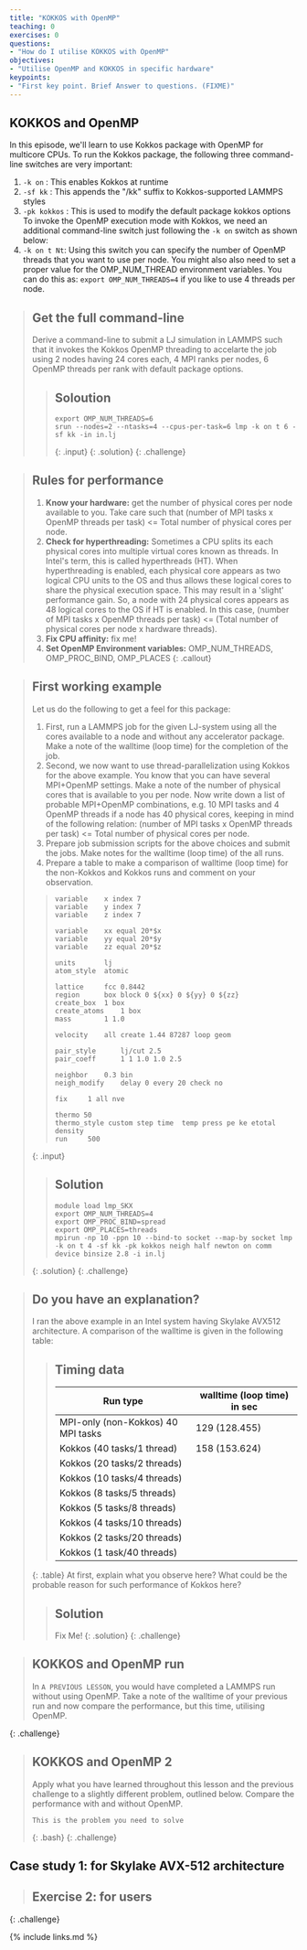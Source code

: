 ```yaml
---
title: "KOKKOS with OpenMP"
teaching: 0
exercises: 0
questions:
- "How do I utilise KOKKOS with OpenMP"
objectives:
- "Utilise OpenMP and KOKKOS in specific hardware"
keypoints:
- "First key point. Brief Answer to questions. (FIXME)"
---
```


## KOKKOS and OpenMP
In this episode, we'll learn to use Kokkos package with OpenMP for multicore CPUs. To run the Kokkos package, the following three command-line switches are very important:
  1. ```-k on``` : This enables Kokkos at runtime
  2. ```-sf kk``` : This appends the "/kk" suffix to Kokkos-supported LAMMPS styles
  3. ```-pk kokkos``` : This is used to modify the default package kokkos options
 To invoke the OpenMP execution mode with Kokkos, we need an additional command-line switch just following the ```-k on``` switch as shown below:
  4. ```-k on t Nt```: Using this switch you can specify the number of OpenMP threads that you want to use per node. You might also also need to set a proper value for the OMP_NUM_THREAD environment variables. You can do this as: ```export OMP_NUM_THREADS=4``` if you like to use 4 threads per node. 
  
> ## Get the full command-line
>
> Derive a command-line to submit a LJ simulation in LAMMPS such that it invokes the Kokkos OpenMP threading to accelarte the job using 2 nodes having 24 cores each, 4 MPI ranks per nodes, 6 OpenMP threads per rank with default package options.
> > ## Soloution
> > ~~~
> > export OMP_NUM_THREADS=6
> > srun --nodes=2 --ntasks=4 --cpus-per-task=6 lmp -k on t 6 -sf kk -in in.lj 
> > ~~~
> > {: .input}
> {: .solution}
{: .challenge}

> ## Rules for performance
> 
> 1. **Know your hardware:** get the number of physical cores per node available to you. Take care such that (number of MPI tasks x OpenMP threads per task) <= Total number of physical cores per node.
> 2. **Check for hyperthreading:** Sometimes a CPU splits its each physical cores into multiple virtual cores known as threads. In Intel's term, this is called hyperthreads (HT). When hyperthreading is enabled, each physical core appears as two logical CPU units to the OS and thus allows these logical cores to share the physical execution space. This may result in a 'slight' performance gain. So, a node with 24 physical cores appears as 48 logical cores to the OS if HT is enabled. In this case, (number of MPI tasks x OpenMP threads per task) <= (Total number of physical cores per node x hardware threads).
> 3. **Fix CPU affinity:** fix me!
> 4. **Set OpenMP Environment variables:** OMP_NUM_THREADS, OMP_PROC_BIND, OMP_PLACES
{: .callout}

> ## First working example
>
> Let us do the following to get a feel for this package:
> 1. First, run a LAMMPS job for the given LJ-system using all the cores available to a node and without any accelerator package. Make a note of the walltime (loop time) for the completion of the job.
> 2. Second, we now want to use thread-parallelization using Kokkos for the above example. You know that you can have several MPI+OpenMP settings. Make a note of the number of physical cores that is available to you per node. Now write down a list of probable MPI+OpenMP combinations, e.g. 10 MPI tasks and 4 OpenMP threads if a node has 40 physical cores, keeping in mind of the following relation: (number of MPI tasks x OpenMP threads per task) <= Total number of physical cores per node.
> 3. Prepare job submission scripts for the above choices and submit the jobs. Make notes for the walltime (loop time) of the all runs.
> 4. Prepare a table to make a comparison of walltime (loop time) for the non-Kokkos and Kokkos runs and comment on your observation.
> > ~~~
> > variable	x index 7 
> > variable	y index 7
> > variable	z index 7
> >
> > variable	xx equal 20*$x
> > variable	yy equal 20*$y
> > variable	zz equal 20*$z
> >
> > units		lj
> > atom_style	atomic
> >
> > lattice		fcc 0.8442
> > region		box block 0 ${xx} 0 ${yy} 0 ${zz}
> > create_box	1 box
> > create_atoms	1 box
> > mass		1 1.0
> >
> > velocity	all create 1.44 87287 loop geom
> >
> > pair_style      lj/cut 2.5
> > pair_coeff      1 1 1.0 1.0 2.5
> >
> > neighbor	0.3 bin
> > neigh_modify	delay 0 every 20 check no
> >
> > fix		1 all nve
> >
> > thermo 50
> > thermo_style custom step time  temp press pe ke etotal density
> > run		500
> > ~~~
> {: .input}
> > ## Solution
> > ~~~
> > module load lmp_SKX
> > export OMP_NUM_THREADS=4
> > export OMP_PROC_BIND=spread
> > export OMP_PLACES=threads
> > mpirun -np 10 -ppn 10 --bind-to socket --map-by socket lmp -k on t 4 -sf kk -pk kokkos neigh half newton on comm device binsize 2.8 -i in.lj
> > ~~~
> {: .solution}
{: .challenge}

> ## Do you have an explanation?
>
> I ran the above example in an Intel system having Skylake AVX512 architecture. A comparison of the walltime is given in the following table:
> > ## Timing data
> > | Run type | walltime (loop time) in sec |
> > | ---------|--------------------- |
> > |MPI-only (non-Kokkos) 40 MPI tasks|129 (128.455)|
> > |Kokkos (40 tasks/1 thread) | 158 (153.624)  |
> > |Kokkos (20 tasks/2 threads) |   |
> > |Kokkos (10 tasks/4 threads) |   |
> > |Kokkos (8 tasks/5 threads) |   |
> > |Kokkos (5 tasks/8 threads) |   |
> > |Kokkos (4 tasks/10 threads) |   |
> > |Kokkos (2 tasks/20 threads) |   |
> > |Kokkos (1 task/40 threads) |   |
> {: .table}
> At first, explain what you observe here? What could be the probable reason for such performance of Kokkos here?
> > ## Solution
> > Fix Me!
> {: .solution}
{: .challenge}

> ## KOKKOS and OpenMP run
>
> In `A PREVIOUS LESSON`, you would have completed a LAMMPS run without using OpenMP. Take a note of the walltime of your previous run and now compare the performance, but this time, utilising OpenMP.
>
{: .challenge}

> ## KOKKOS and OpenMP 2
> 
> Apply what you have learned throughout this lesson and the previous challenge to a slightly different problem, outlined below. Compare the performance with and without OpenMP.
> 
> ```
> This is the problem you need to solve
> ```
> {: .bash}
{: .challenge}

## Case study 1: for Skylake AVX-512 architecture

> ##  Exercise 2: for users
> 
{: .challenge}


{% include links.md %}
